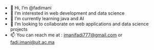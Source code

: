 - 👋 Hi, I’m @fadimani
- 👀 I’m interested in web development and data science
- 🌱 I’m currently learning java and AI
- 💞️ I’m looking to collaborate on web applications and data science projects
- 📫 You can reach me at : imanifadi777@gmail.com or fadi.imani@uit.ac.ma

<!---
fadimani/fadimani is a ✨ special ✨ repository because its `README.md` (this file) appears on your GitHub profile.
You can click the Preview link to take a look at your changes.
--->
